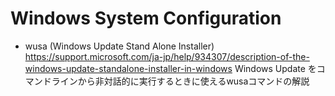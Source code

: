 # Windows System Configuration

* wusa (Windows Update Stand Alone Installer)  
  https://support.microsoft.com/ja-jp/help/934307/description-of-the-windows-update-standalone-installer-in-windows
  Windows Update をコマンドラインから非対話的に実行するときに使えるwusaコマンドの解説


